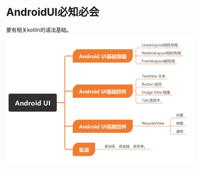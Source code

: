 # AndroidUI必知必会

要有相关kotlin的语法基础。

![image-20250307141719692](demo02_2025_02_22.assets/image-20250307141719692.png)